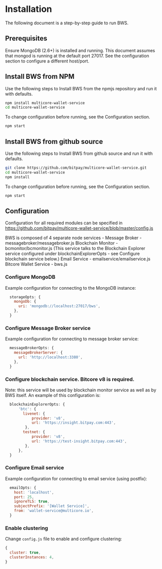# Installation

The following document is a step-by-step guide to run BWS.

## Prerequisites

Ensure MongoDB (2.6+) is installed and running. This document assumes that mongod is running at the default port 27017.
See the configuration section to configure a different host/port.

## Install BWS from NPM

Use the following steps to Install BWS from the npmjs repository and run it with defaults.

```sh
npm install multicore-wallet-service
cd multicore-wallet-service
```

To change configuration before running, see the Configuration section.

```sh
npm start
```

## Install BWS from github source

Use the following steps to Install BWS from github source and run it with defaults.

```sh
git clone https://github.com/bitpay/multicore-wallet-service.git
cd multicore-wallet-service
npm install
```

To change configuration before running, see the Configuration section.

```sh
npm start
```

## Configuration

Configuration for all required modules can be specified in https://github.com/bitpay/multicore-wallet-service/blob/master/config.js

BWS is composed of 4 separate node services -
Message Broker - messagebroker/messagebroker.js
Blockchain Monitor - bcmonitor/bcmonitor.js (This service talks to the Blockchain Explorer service configured under blockchainExplorerOpts - see Configure blockchain service below.)
Email Service - emailservice/emailservice.js
Bitcore Wallet Service - bws.js

### Configure MongoDB

Example configuration for connecting to the MongoDB instance:

```javascript
  storageOpts: {
    mongoDb: {
      uri: 'mongodb://localhost:27017/bws',
    },
  }
```

### Configure Message Broker service

Example configuration for connecting to message broker service:

```javascript
  messageBrokerOpts: {
    messageBrokerServer: {
      url: 'http://localhost:3380',
    },
  }
```

### Configure blockchain service. Bitcore v8 is required.

Note: this service will be used by blockchain monitor service as well as by BWS itself.
An example of this configuration is:

```javascript
  blockchainExplorerOpts: {
      'btc': {
        livenet: {
            provider: 'v8',
            url: 'https://insight.bitpay.com:443',
         },
        testnet: {
            provider: 'v8',
            url: 'https://test-insight.bitpay.com:443',
         },
      },
  }
```

### Configure Email service

Example configuration for connecting to email service (using postfix):

```javascript
  emailOpts: {
    host: 'localhost',
    port: 25,
    ignoreTLS: true,
    subjectPrefix: '[Wallet Service]',
    from: 'wallet-service@multicore.io',
  }
```

### Enable clustering

Change `config.js` file to enable and configure clustering:

```javascript
{
  cluster: true,
  clusterInstances: 4,
}
```
